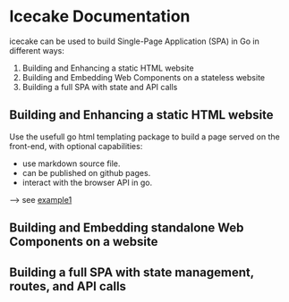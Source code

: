 # Icecake Documentation

icecake can be used to build Single-Page Application (SPA) in Go in different ways:
1. Building and Enhancing a static HTML website
1. Building and Embedding Web Components on a stateless website
1. Building a full SPA with state and API calls

## Building and Enhancing a static HTML website

Use the usefull go html templating package to build a page served on the front-end, with optional capabilities: 

- use markdown source file.
- can be published on github pages.
- interact with the browser API in go.

--> see [example1](./../../examples/example1/readme.md)

## Building and Embedding standalone Web Components on a website


## Building a full SPA with state management, routes, and API calls


